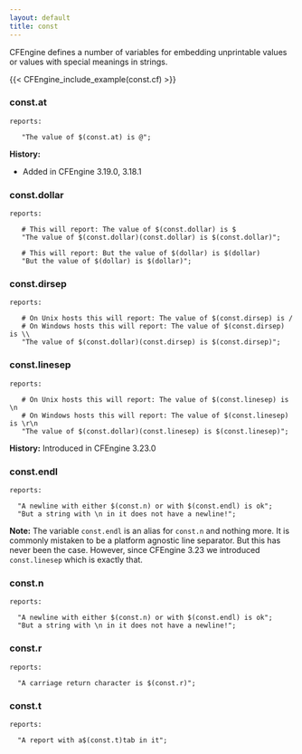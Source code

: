 ```yaml
---
layout: default
title: const
---
```


CFEngine defines a number of variables for embedding unprintable values
or values with special meanings in strings.

{{< CFEngine_include_example(const.cf) >}}

### const.at

```cf3
reports:

   "The value of $(const.at) is @";
```

**History:**

- Added in CFEngine 3.19.0, 3.18.1

### const.dollar

```cf3
reports:

   # This will report: The value of $(const.dollar) is $
   "The value of $(const.dollar)(const.dollar) is $(const.dollar)";

   # This will report: But the value of $(dollar) is $(dollar)
   "But the value of $(dollar) is $(dollar)";
```

### const.dirsep

```cf3
reports:

   # On Unix hosts this will report: The value of $(const.dirsep) is /
   # On Windows hosts this will report: The value of $(const.dirsep) is \\
   "The value of $(const.dollar)(const.dirsep) is $(const.dirsep)";
```

### const.linesep

```cf3
reports:

   # On Unix hosts this will report: The value of $(const.linesep) is \n
   # On Windows hosts this will report: The value of $(const.linesep) is \r\n
   "The value of $(const.dollar)(const.linesep) is $(const.linesep)";
```

**History:** Introduced in CFEngine 3.23.0

### const.endl

```cf3
reports:

  "A newline with either $(const.n) or with $(const.endl) is ok";
  "But a string with \n in it does not have a newline!";
```

**Note:** The variable `const.endl` is an alias for `const.n` and nothing more.
It is commonly mistaken to be a platform agnostic line separator. But this has
never been the case. However, since CFEngine 3.23 we introduced `const.linesep`
which is exactly that.

### const.n

```cf3
reports:

  "A newline with either $(const.n) or with $(const.endl) is ok";
  "But a string with \n in it does not have a newline!";
```

### const.r

```cf3
reports:

  "A carriage return character is $(const.r)";
```

### const.t

```cf3
reports:

  "A report with a$(const.t)tab in it";
```
